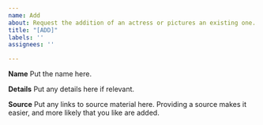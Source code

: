```yaml
---
name: Add
about: Request the addition of an actress or pictures an existing one.
title: "[ADD]"
labels: ''
assignees: ''

---
```


**Name**
Put the name here.

**Details**
Put any details here if relevant.

**Source**
Put any links to source material here. 
Providing a source makes it easier, and more likely that you like are added.
